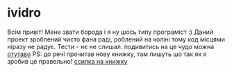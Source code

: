 # ividro
Всім привіт! 
Мене звати борода і я ну шось типу програміст :)
Даний проект зроблений чисто фана раді, роблений на коліні тому код місцями ніразу не радує. Тести - нє не слишал.
подивитись на це чудо можна [отутаво]() 
PS: до речі прочитав нову книжку, там пишуть шо так як я зробив це правельно! [ссилка на книжку](https://www.dropbox.com/s/bnw096saf3g4jp0/10345815_10206400258475417_5721065529892636378_n.jpg)